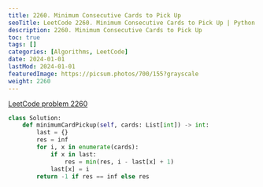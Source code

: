 ```yaml
---
title: 2260. Minimum Consecutive Cards to Pick Up
seoTitle: LeetCode 2260. Minimum Consecutive Cards to Pick Up | Python solution and explanation
description: 2260. Minimum Consecutive Cards to Pick Up
toc: true
tags: []
categories: [Algorithms, LeetCode]
date: 2024-01-01
lastMod: 2024-01-01
featuredImage: https://picsum.photos/700/155?grayscale
weight: 2260
---
```


[LeetCode problem 2260](https://leetcode.com/problems/minimum-consecutive-cards-to-pick-up/)

```python
class Solution:
    def minimumCardPickup(self, cards: List[int]) -> int:
        last = {}
        res = inf
        for i, x in enumerate(cards):
            if x in last:
                res = min(res, i - last[x] + 1)
            last[x] = i
        return -1 if res == inf else res

```
